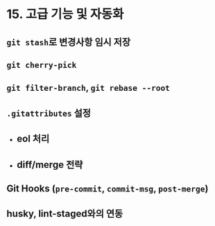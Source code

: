 # 15. 고급 기능 및 자동화

## `git stash`로 변경사항 임시 저장

## `git cherry-pick`

## `git filter-branch`, `git rebase --root`

## `.gitattributes` 설정

- ## eol 처리

- ## diff/merge 전략

## Git Hooks (`pre-commit`, `commit-msg`, `post-merge`)

## husky, lint-staged와의 연동
